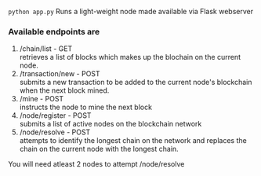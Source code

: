 `python app.py`
Runs a light-weight node made available via Flask webserver

<h3>Available endpoints are </h3>

<ol>
<li>    /chain/list - GET <br>
   retrieves a list of blocks which makes up the blochain on the current node.
</li>   
   
<li>  /transaction/new - POST <br>
   submits a new transaction to be added to the current node's blockchain when the next block mined.
</li>   

<li> /mine - POST <br>
   instructs the node to mine the next block
</li>   

<li>  /node/register - POST <br>
   submits a list of active nodes on the blockchain network
</li>   

<li>   /node/resolve - POST <br>
   attempts to identify the longest chain on the network and replaces the chain on the current node with the longest chain.
</li>   

</ol>   
You will need atleast 2 nodes to attempt /node/resolve
